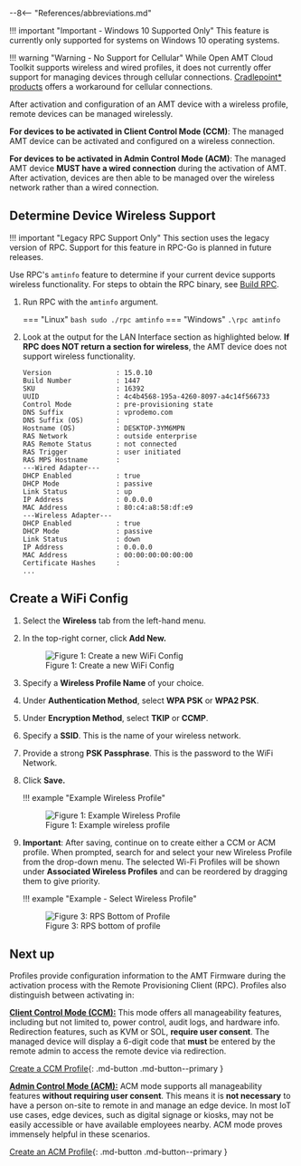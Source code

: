 --8<-- "References/abbreviations.md"

!!! important "Important - Windows 10 Supported Only"
    This feature is currently only supported for systems on Windows 10 operating systems.

!!! warning "Warning - No Support for Cellular"
    While Open AMT Cloud Toolkit supports wireless and wired profiles, it does not currently offer support for managing devices through cellular connections. [Cradlepoint* products](https://cradlepoint.com/) offers a workaround for cellular connections.

After activation and configuration of an AMT device with a wireless profile, remote devices can be managed wirelessly.

**For devices to be activated in Client Control Mode (CCM)**: The managed AMT device can be activated and configured on a wireless connection.

**For devices to be activated in Admin Control Mode (ACM)**: The managed AMT device **MUST have a wired connection** during the activation of AMT. After activation, devices are then able to be managed over the wireless network rather than a wired connection.

## Determine Device Wireless Support
!!! important "Legacy RPC Support Only"
    This section uses the legacy version of RPC. Support for this feature in RPC-Go is planned in future releases.

Use RPC's `amtinfo` feature to determine if your current device supports wireless functionality. For steps to obtain the RPC binary, see [Build RPC](../Reference/RPC/buildRPC_Manual.md).

1. Run RPC with the `amtinfo` argument.

    === "Linux"
        ``` bash
        sudo ./rpc amtinfo
        ```
    === "Windows"
        ```
        .\rpc amtinfo
        ```

2. Look at the output for the LAN Interface section as highlighted below. **If RPC does NOT return a section for wireless**, the AMT device does not support wireless functionality. 

    ``` hl_lines="19-24"
    Version                : 15.0.10
    Build Number           : 1447
    SKU                    : 16392
    UUID                   : 4c4b4568-195a-4260-8097-a4c14f566733
    Control Mode           : pre-provisioning state
    DNS Suffix             : vprodemo.com
    DNS Suffix (OS)        :
    Hostname (OS)          : DESKTOP-3YM6MPN
    RAS Network            : outside enterprise
    RAS Remote Status      : not connected
    RAS Trigger            : user initiated
    RAS MPS Hostname       :
    ---Wired Adapter---
    DHCP Enabled           : true
    DHCP Mode              : passive
    Link Status            : up
    IP Address             : 0.0.0.0
    MAC Address            : 80:c4:a8:58:df:e9
    ---Wireless Adapter---
    DHCP Enabled           : true
    DHCP Mode              : passive
    Link Status            : down
    IP Address             : 0.0.0.0
    MAC Address            : 00:00:00:00:00:00
    Certificate Hashes     : 
    ...
    ```

## Create a WiFi Config

1. Select the **Wireless** tab from the left-hand menu.

2. In the top-right corner, click **Add New.**

    <figure class="figure-image">
    <img src="..\..\assets\images\RPS_NewWireless.png" alt="Figure 1: Create a new WiFi Config">
    <figcaption>Figure 1: Create a new WiFi Config</figcaption>
    </figure>

3. Specify a **Wireless Profile Name** of your choice.

4. Under **Authentication Method**, select **WPA PSK** or **WPA2 PSK**.

5. Under **Encryption Method**, select **TKIP** or **CCMP**.

6. Specify a **SSID**. This is the name of your wireless network.

7. Provide a strong **PSK Passphrase**. This is the password to the WiFi Network.

8. Click **Save.**

    !!! example "Example Wireless Profile"
        <figure class="figure-image">
        <img src="..\..\assets\images\RPS_WirelessCreate.png" alt="Figure 1: Example Wireless Profile">
        <figcaption>Figure 1: Example wireless profile</figcaption>
        </figure>

9. **Important**: After saving, continue on to create either a CCM or ACM profile. When prompted, search for and select your new Wireless Profile from the drop-down menu. The selected Wi-Fi Profiles will be shown under **Associated Wireless Profiles** and can be reordered by dragging them to give priority.

    !!! example "Example - Select Wireless Profile"
        <figure class="figure-image">
        <img src="..\..\assets\images\RPS_CreateProfile_withWiFi.png" alt="Figure 3: RPS Bottom of Profile">
        <figcaption>Figure 3: RPS bottom of profile</figcaption>
        </figure>

## Next up

Profiles provide configuration information to the AMT Firmware during the activation process with the Remote Provisioning Client (RPC). Profiles also distinguish between activating in: 

**[Client Control Mode (CCM):](../GetStarted/createProfileCCM.md)** This mode offers all manageability features, including but not limited to, power control, audit logs, and hardware info. Redirection features, such as KVM or SOL, **require user consent**. The managed device will display a 6-digit code that **must** be entered by the remote admin to access the remote device via redirection.

[Create a CCM Profile](../GetStarted/createProfileCCM.md){: .md-button .md-button--primary }

**[Admin Control Mode (ACM):](../GetStarted/createProfileACM.md)** ACM mode supports all manageability features **without requiring user consent**. This means it is **not necessary** to have a person on-site to remote in and manage an edge device. In most IoT use cases, edge devices, such as digital signage or kiosks, may not be easily accessible or have available employees nearby. ACM mode proves immensely helpful in these scenarios.

[Create an ACM Profile](../GetStarted/createProfileACM.md){: .md-button .md-button--primary }
